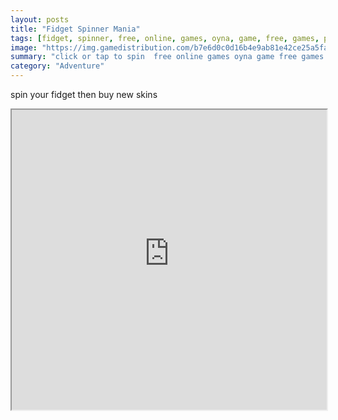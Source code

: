 ```yaml
---
layout: posts
title: "Fidget Spinner Mania"
tags: [fidget, spinner, free, online, games, oyna, game, free, games, play, play, games]
image: "https://img.gamedistribution.com/b7e6d0c0d16b4e9ab81e42ce25a5fa5c.jpg"
summary: "click or tap to spin  free online games oyna game free games play play games"
category: "Adventure"
---
```


spin your fidget then buy new skins

<iframe width="100%" height="480px;" src="https://html5.gamedistribution.com/b7e6d0c0d16b4e9ab81e42ce25a5fa5c/"></iframe>